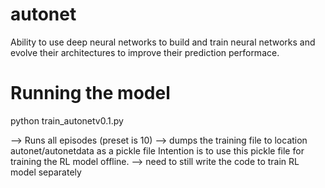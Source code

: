 # autonet
Ability to use deep neural networks to build and train neural networks and evolve their architectures to improve their prediction performace.
# Running the model
python train_autonetv0.1.py

--> Runs all episodes (preset is 10)
--> dumps the training file to location autonet/autonetdata as a pickle file
Intention is to use this pickle file for training the RL model offline.
--> need to still write the code to train RL model separately
